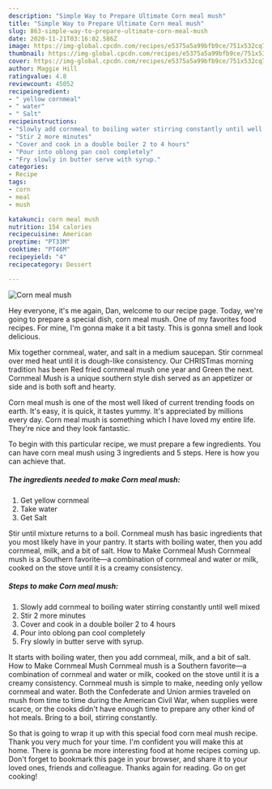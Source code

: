 ```yaml
---
description: "Simple Way to Prepare Ultimate Corn meal mush"
title: "Simple Way to Prepare Ultimate Corn meal mush"
slug: 863-simple-way-to-prepare-ultimate-corn-meal-mush
date: 2020-11-21T03:16:02.586Z
image: https://img-global.cpcdn.com/recipes/e5375a5a99bfb9ce/751x532cq70/corn-meal-mush-recipe-main-photo.jpg
thumbnail: https://img-global.cpcdn.com/recipes/e5375a5a99bfb9ce/751x532cq70/corn-meal-mush-recipe-main-photo.jpg
cover: https://img-global.cpcdn.com/recipes/e5375a5a99bfb9ce/751x532cq70/corn-meal-mush-recipe-main-photo.jpg
author: Maggie Hill
ratingvalue: 4.8
reviewcount: 45052
recipeingredient:
- " yellow cornmeal"
- " water"
- " Salt"
recipeinstructions:
- "Slowly add cornmeal to boiling water stirring constantly until well mixed"
- "Stir 2 more minutes"
- "Cover and cook in a double boiler 2 to 4 hours"
- "Pour into oblong pan cool completely"
- "Fry slowly in butter serve with syrup."
categories:
- Recipe
tags:
- corn
- meal
- mush

katakunci: corn meal mush 
nutrition: 154 calories
recipecuisine: American
preptime: "PT33M"
cooktime: "PT46M"
recipeyield: "4"
recipecategory: Dessert

---
```



![Corn meal mush](https://img-global.cpcdn.com/recipes/e5375a5a99bfb9ce/751x532cq70/corn-meal-mush-recipe-main-photo.jpg)

Hey everyone, it's me again, Dan, welcome to our recipe page. Today, we're going to prepare a special dish, corn meal mush. One of my favorites food recipes. For mine, I'm gonna make it a bit tasty. This is gonna smell and look delicious.

Mix together cornmeal, water, and salt in a medium saucepan. Stir cornmeal over med heat until it is dough-like consistency. Our CHRISTmas morning tradition has been Red fried cornmeal mush one year and Green the next. Cornmeal Mush is a unique southern style dish served as an appetizer or side and is both soft and hearty.

Corn meal mush is one of the most well liked of current trending foods on earth. It's easy, it is quick, it tastes yummy. It's appreciated by millions every day. Corn meal mush is something which I have loved my entire life. They're nice and they look fantastic.


To begin with this particular recipe, we must prepare a few ingredients. You can have corn meal mush using 3 ingredients and 5 steps. Here is how you can achieve that.

<!--inarticleads1-->

##### The ingredients needed to make Corn meal mush:

1. Get  yellow cornmeal
1. Take  water
1. Get  Salt


Stir until mixture returns to a boil. Cornmeal mush has basic ingredients that you most likely have in your pantry. It starts with boiling water, then you add cornmeal, milk, and a bit of salt. How to Make Cornmeal Mush Cornmeal mush is a Southern favorite—a combination of cornmeal and water or milk, cooked on the stove until it is a creamy consistency. 

<!--inarticleads2-->

##### Steps to make Corn meal mush:

1. Slowly add cornmeal to boiling water stirring constantly until well mixed
1. Stir 2 more minutes
1. Cover and cook in a double boiler 2 to 4 hours
1. Pour into oblong pan cool completely
1. Fry slowly in butter serve with syrup.


It starts with boiling water, then you add cornmeal, milk, and a bit of salt. How to Make Cornmeal Mush Cornmeal mush is a Southern favorite—a combination of cornmeal and water or milk, cooked on the stove until it is a creamy consistency. Cornmeal mush is simple to make, needing only yellow cornmeal and water. Both the Confederate and Union armies traveled on mush from time to time during the American Civil War, when supplies were scarce, or the cooks didn&#39;t have enough time to prepare any other kind of hot meals. Bring to a boil, stirring constantly. 

So that is going to wrap it up with this special food corn meal mush recipe. Thank you very much for your time. I'm confident you will make this at home. There is gonna be more interesting food at home recipes coming up. Don't forget to bookmark this page in your browser, and share it to your loved ones, friends and colleague. Thanks again for reading. Go on get cooking!
